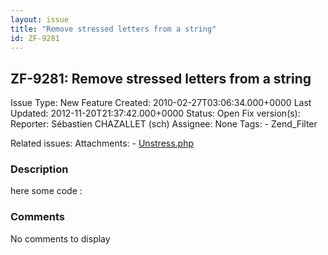 ```yaml
---
layout: issue
title: "Remove stressed letters from a string"
id: ZF-9281
---
```


ZF-9281: Remove stressed letters from a string
----------------------------------------------

 Issue Type: New Feature Created: 2010-02-27T03:06:34.000+0000 Last Updated: 2012-11-20T21:37:42.000+0000 Status: Open Fix version(s): 
 Reporter:  Sébastien CHAZALLET (sch)  Assignee:  None  Tags: - Zend\_Filter
 
 Related issues: 
 Attachments: - [Unstress.php](/issues/secure/attachment/12807/Unstress.php)
 
### Description

here some code :

 <?php /\* \* Filtre permettant de supprimer tous les accents. \*/ class Zend\_Filter\_Unstress implements Zend\_Filter\_Interface { public function filter($value){ $stressed\_letters = array("à","á","â","ã","ä","å","ç","è","é","ê","ë","ì","í","î","ï","ð","ò","ó","ô","õ","ö","ù","ú","û","ü","ý","ÿ","À","Á","Â","Ã","Ä","Å","Ç","È","É","Ê","Ë","Ì","Í","Î","Ï","Ò","Ó","Ô","Õ","Ö","Ù","Ú","Û","Ü","Ý"); $unstressed\_letters = array("a","a","a","a","a","a","c","e","e","e","e","i","i","i","i","o","o","o","o","o","o","u","u","u","u","y","y","A","A","A","A","A","A","C","E","E","E","E","I","I","I","I","O","O","O","O","O","U","U","U","U","Y"); return str\_replace($stressed\_letters, $unstressed\_letters, $value); } } ?> 

 

### Comments

No comments to display